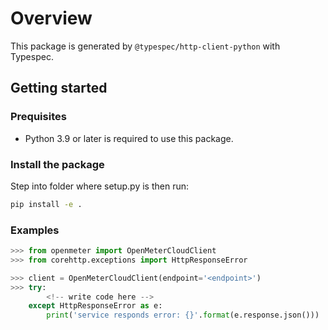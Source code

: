 # Overview

This package is generated by `@typespec/http-client-python` with Typespec.

## Getting started

### Prequisites

- Python 3.9 or later is required to use this package.

### Install the package

Step into folder where setup.py is then run:

```bash
pip install -e .
```

### Examples

```python
>>> from openmeter import OpenMeterCloudClient
>>> from corehttp.exceptions import HttpResponseError

>>> client = OpenMeterCloudClient(endpoint='<endpoint>')
>>> try:
        <!-- write code here -->
    except HttpResponseError as e:
        print('service responds error: {}'.format(e.response.json()))
```
